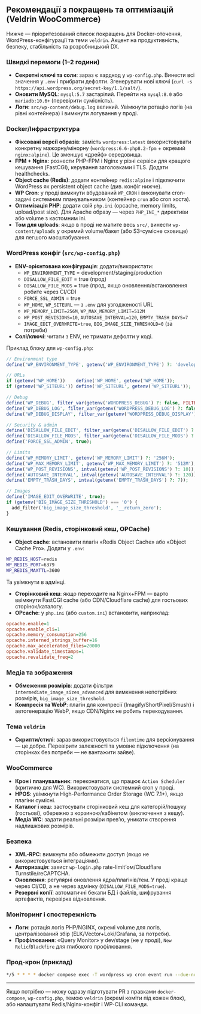 ## Рекомендації з покращень та оптимізацій (Veldrin WooCommerce)

Нижче — пріоритезований список покращень для Docker-оточення, WordPress-конфігурації та теми `veldrin`. Акцент на продуктивність, безпеку, стабільність та розробницький DX.

### Швидкі перемоги (1–2 години)
- **Секретні ключі та соли**: зараз є хардкод у `wp-config.php`. Винести всі значення у `.env` і прибрати дефолти. Згенерувати нові ключі (`curl -s https://api.wordpress.org/secret-key/1.1/salt/`).
- **Оновити MySQL**: `mysql:5.7` застарілий. Перейти на `mysql:8.0` або `mariadb:10.6+` (перевірити сумісність).
- **Логи**: `src/wp-content/debug.log` великий. Увімкнути ротацію логів (на рівні контейнера) і вимкнути логування у проді.

### Docker/Інфраструктура
- **Фіксовані версії образів**: замість `wordpress:latest` використовувати конкретну мажорну/мінорну (`wordpress:6.6-php8.2-fpm` + окремий `nginx:alpine`). Це зменшує «дрейф» середовища.
- **FPM + Nginx**: рознести PHP-FPM і Nginx у різні сервіси для кращого кешування (FastCGI), керування заголовками і TLS. Додати healthchecks.
- **Object cache (Redis)**: додати контейнер `redis:alpine` і підключити WordPress як persistent object cache (див. конфіг нижче).
- **WP Cron**: у проді вимкнути вбудований `WP_CRON` і виконувати cron-задачі системним планувальником (контейнер `cron` або cron хоста).
- **Оптимізація PHP**: додати свій `php.ini` (opcache, memory limits, upload/post size). Для Apache образу — через `PHP_INI_*` директиви або volume з кастомним ini.
- **Том для uploads**: якщо в проді не мапите весь `src/`, винести `wp-content/uploads` у окремий volume/бакет (або S3-сумісне сховище) для легшого масштабування.

### WordPress конфіг (`src/wp-config.php`)
- **ENV-орієнтована конфігурація**: додати/використати:
  - `WP_ENVIRONMENT_TYPE` = development/staging/production
  - `DISALLOW_FILE_EDIT` = true (прод)
  - `DISALLOW_FILE_MODS` = true (прод, якщо оновлення/встановлення робите через CI/CD)
  - `FORCE_SSL_ADMIN` = true
  - `WP_HOME`, `WP_SITEURL` — з `.env` для узгодженості URL
  - `WP_MEMORY_LIMIT=256M`, `WP_MAX_MEMORY_LIMIT=512M`
  - `WP_POST_REVISIONS=10`, `AUTOSAVE_INTERVAL=120`, `EMPTY_TRASH_DAYS=7`
  - `IMAGE_EDIT_OVERWRITE=true`, `BIG_IMAGE_SIZE_THRESHOLD=0` (за потреби)
- **Солі/ключі**: читати з ENV, не тримати дефолти у коді.

Приклад блоку для `wp-config.php`:
```php
// Environment type
define('WP_ENVIRONMENT_TYPE', getenv('WP_ENVIRONMENT_TYPE') ?: 'development');

// URLs
if (getenv('WP_HOME'))    define('WP_HOME', getenv('WP_HOME'));
if (getenv('WP_SITEURL')) define('WP_SITEURL', getenv('WP_SITEURL'));

// Debug
define('WP_DEBUG', filter_var(getenv('WORDPRESS_DEBUG') ?: false, FILTER_VALIDATE_BOOLEAN));
define('WP_DEBUG_LOG', filter_var(getenv('WORDPRESS_DEBUG_LOG') ?: false, FILTER_VALIDATE_BOOLEAN));
define('WP_DEBUG_DISPLAY', filter_var(getenv('WORDPRESS_DEBUG_DISPLAY') ?: false, FILTER_VALIDATE_BOOLEAN));

// Security & admin
define('DISALLOW_FILE_EDIT', filter_var(getenv('DISALLOW_FILE_EDIT') ?: false, FILTER_VALIDATE_BOOLEAN));
define('DISALLOW_FILE_MODS', filter_var(getenv('DISALLOW_FILE_MODS') ?: false, FILTER_VALIDATE_BOOLEAN));
define('FORCE_SSL_ADMIN', true);

// Limits
define('WP_MEMORY_LIMIT', getenv('WP_MEMORY_LIMIT') ?: '256M');
define('WP_MAX_MEMORY_LIMIT', getenv('WP_MAX_MEMORY_LIMIT') ?: '512M');
define('WP_POST_REVISIONS', intval(getenv('WP_POST_REVISIONS') ?: 10));
define('AUTOSAVE_INTERVAL', intval(getenv('AUTOSAVE_INTERVAL') ?: 120));
define('EMPTY_TRASH_DAYS', intval(getenv('EMPTY_TRASH_DAYS') ?: 7));

// Images
define('IMAGE_EDIT_OVERWRITE', true);
if (getenv('BIG_IMAGE_SIZE_THRESHOLD') === '0') {
  add_filter('big_image_size_threshold', '__return_zero');
}
```

### Кешування (Redis, сторінковий кеш, OPCache)
- **Object cache**: встановити плагін «Redis Object Cache» або «Object Cache Pro». Додати у `.env`:
```bash
WP_REDIS_HOST=redis
WP_REDIS_PORT=6379
WP_REDIS_MAXTTL=3600
```
Та увімкнути в адмінці.
- **Сторінковий кеш**: якщо переходите на Nginx+FPM — варто ввімкнути FastCGI cache (або CDN/Cloudflare cache) для гостьових сторінок/каталогу.
- **OPcache**: у `php.ini` (або `custom.ini`) встановити, наприклад:
```ini
opcache.enable=1
opcache.enable_cli=1
opcache.memory_consumption=256
opcache.interned_strings_buffer=16
opcache.max_accelerated_files=20000
opcache.validate_timestamps=1
opcache.revalidate_freq=2
```

### Медіа та зображення
- **Обмеження розмірів**: додати фільтри `intermediate_image_sizes_advanced` для вимкнення непотрібних розмірів, `big_image_size_threshold`.
- **Компресія та WebP**: плагін для компресії (Imagify/ShortPixel/Smush) і автогенерацію WebP, якщо CDN/Nginx не робить перекодування.

### Тема `veldrin`
- **Скрипти/стилі**: зараз використовується `filemtime` для версіонування — це добре. Перевірити залежності та умовне підключення (на сторінках без потреби — не вантажити зайве).

### WooCommerce
- **Крон і планувальник**: переконатися, що працює `Action Scheduler` (критично для WC). Використовувати системний cron у проді.
- **HPOS**: увімкнути High-Performance Order Storage (WC 7.1+), якщо плагіни сумісні.
- **Каталог і кеш**: застосувати сторінковий кеш для категорій/пошуку (гостьові), обережно з корзиною/кабінетом (виключення з кешу).
- **Медіа WC**: задати реальні розміри прев’ю, уникати створення надлишкових розмірів.

### Безпека
- **XML-RPC**: вимкнути або обмежити доступ (якщо не використовується інтеграціями).
- **Авторизація**: захист `wp-login.php` rate-limit’ом/Cloudflare Turnstile/reCAPTCHA.
- **Оновлення**: регулярні оновлення ядра/плагінів/тем. У проді краще через CI/CD, а не через адмінку (`DISALLOW_FILE_MODS=true`).
- **Резервні копії**: автоматичні бекапи БД і файлів, шифрування артефактів, перевірка відновлення.

### Моніторинг і спостережність
- **Логи**: ротація логів PHP/NGINX, окремі volume для логів, централізований збір (ELK/Vector+Loki/Grafana, за потреби).
- **Профілювання**: «Query Monitor» у dev/stage (не у проді), `New Relic`/`Blackfire` для глибокого профілювання.

### Прод-крон (приклад)
```bash
*/5 * * * * docker compose exec -T wordpress wp cron event run --due-now > /dev/null 2>&1
```

---

Якщо потрібно — можу одразу підготувати PR з правками `docker-compose`, `wp-config.php`, темою `veldrin` (окремі коміти під кожен блок), або налаштувати Redis/Nginx-конфіг і WP-CLI команди.


